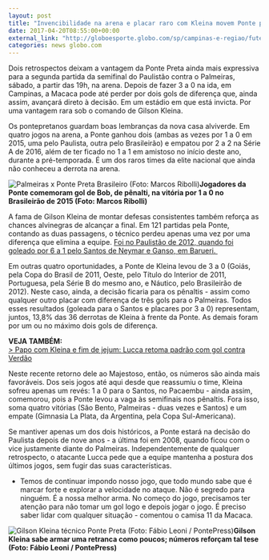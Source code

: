 ```yaml
---
layout: post
title: "Invencibilidade na arena e placar raro com Kleina movem Ponte pela vaga  "
date: 2017-04-20T08:55:00+00:00
external_link: "http://globoesporte.globo.com/sp/campinas-e-regiao/futebol/times/ponte-preta/noticia/2017/04/invencibilidade-na-arena-e-placar-raro-com-kleina-movem-ponte-pela-vaga.html"
categories: news globo.com
---
```

Dois retrospectos deixam a vantagem da Ponte Preta ainda mais expressiva para a segunda partida da semifinal do Paulistão contra o Palmeiras, sábado, a partir das 19h, na arena. Depois de fazer 3 a 0 na ida, em Campinas, a Macaca pode até perder por dois gols de diferença que, ainda assim, avançará direto à decisão. Em um estádio em que está invicta. Por uma vantagem rara sob o comando de Gilson Kleina.&nbsp;

Os pontepretanos guardam boas lembranças da nova casa alviverde. Em quatro jogos na arena, a Ponte ganhou dois (ambas as vezes por 1 a 0 em 2015, uma pelo Paulista, outra pelo Brasileirão) e empatou por 2 a 2 na Série A de 2016, além de ter ficado no 1 a 1 em amistoso no início deste ano, durante a pré-temporada. É um dos raros times da elite nacional que ainda não conheceu a derrota na arena.&nbsp;

 ![Palmeiras x Ponte Preta Brasileiro (Foto: Marcos Ribolli)](http://s2.glbimg.com/Ix9P2UmBTpksL9WtL9c2lG8e2pw=/0x87:2000x1131/690x360/s.glbimg.com/es/ge/f/original/2015/10/14/rib8363_1.jpg "Palmeiras x Ponte Preta Brasileiro (Foto: Marcos Ribolli)")**Jogadores da Ponte comemoram gol de Bob, de pênalti, na vitória por 1 a 0 no Brasileirão de 2015 (Foto: Marcos Ribolli)**

A fama de Gilson Kleina de montar defesas consistentes também reforça as chances alvinegras de alcançar a final. Em 121 partidas pela Ponte, contando as duas passagens, o técnico perdeu apenas uma vez por uma diferença que elimina a equipe. [Foi no Paulistão de 2012, quando foi goleado por 6 a 1 pelo Santos de Neymar e Ganso, em Barueri.&nbsp;](http://globoesporte.globo.com/jogo/paulista-2012/25-02-2012/santos-ponte-preta.html)

Em outras quatro oportunidades, a Ponte de Kleina levou de 3 a 0 (Goiás, pela Copa do Brasil de 2011, Oeste, pelo Título do Interior de 2011, Portuguesa, pela Série B do mesmo ano, e Náutico, pelo Brasileirão de 2012). Neste caso, ainda, a decisão ficaria para os pênaltis - assim como qualquer outro placar com diferença de três gols para o Palmeiras. Todos esses resultados (goleada para o Santos e placares por 3 a 0) representam, juntos, 13,8% das 36 derrotas de Kleina à frente da Ponte. As demais foram por um ou no máximo dois gols de diferença.&nbsp;

**VEJA TAMBÉM:**  
[\>&nbsp;Papo com Kleina e fim de jejum: Lucca retoma padrão com gol contra Verdão](http://globoesporte.globo.com/sp/campinas-e-regiao/futebol/times/ponte-preta/noticia/2017/04/papo-com-kleina-e-fim-de-jejum-lucca-retoma-padrao-com-gol-contra-verdao.html)

Neste recente retorno dele ao Majestoso, então, os números são ainda mais favoráveis. Dos seis jogos até aqui desde que reassumiu o time, Kleina sofreu apenas um revés: 1 a 0 para o Santos, no Pacaembu - ainda assim, comemorou, pois a Ponte levou a vaga às semifinais nos pênaltis. Fora isso, soma quatro vitórias (São Bento, Palmeiras - duas vezes e Santos) e um empate (Gimnasia La Plata, da Argentina, pela Copa Sul-Americana).&nbsp;

Se mantiver apenas um dos dois históricos, a Ponte estará na decisão do Paulista depois de nove anos - a última foi em 2008, quando ficou com o vice justamente diante do Palmeiras. Independentemente de qualquer retrospecto, o atacante Lucca pede que a equipe mantenha a postura dos últimos jogos, sem fugir das suas características.&nbsp;

- Temos de continuar impondo nosso jogo, que todo mundo sabe que é marcar forte e explorar a velocidade no ataque. Não é segredo para ninguém. É a nossa melhor arma. No começo do jogo, precisamos ter atenção para não tomar um gol logo e depois jogar o jogo. É preciso saber lidar com qualquer situação - comentou o camisa 11 da Macaca.&nbsp;

 ![Gilson Kleina técnico Ponte Preta (Foto: Fábio Leoni / PontePress)](http://s2.glbimg.com/hjTRDAeuJDB_x0EpIQhfZnYzkBg=/0x17:999x538/690x360/s.glbimg.com/es/ge/f/original/2017/04/04/kleina3.jpg "Gilson Kleina técnico Ponte Preta (Foto: Fábio Leoni / PontePress)")**Gilson Kleina sabe armar uma retranca como poucos; números&nbsp;reforçam tal tese (Foto: Fábio Leoni / PontePress)**

